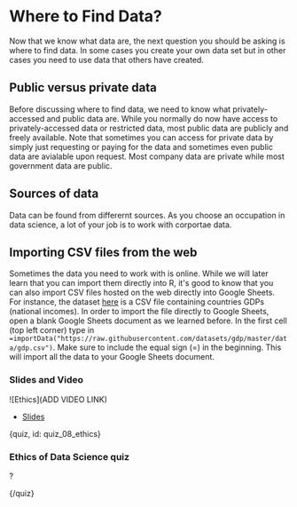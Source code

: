 # Where to Find Data?

Now that we know what data are, the next question you should be asking is where to find data. In some cases you create your own data set but in other cases you need to use data that others have created. 

## Public versus private data

Before discussing where to find data, we need to know what privately-accessed and public data are. While you normally do now have access to privately-accessed data or restricted data, most public data are publicly and freely available. Note that sometimes you can access for private data by simply just requesting or paying for the data and sometimes even public data are avialable upon request. Most company data are private while most government data are public. 

## Sources of data

Data can be found from differernt sources. As you choose an occupation in data science, a lot of your job is to work with corportae data. 



## Importing CSV files from the web

Sometimes the data you need to work with is online. While we will later learn that you can import them directly into R, it's good to know that you can also import CSV files hosted on the web directly into Google Sheets. For instance, the dataset [here](https://raw.githubusercontent.com/datasets/gdp/master/data/gdp.csv) is a CSV file containing countries GDPs (national incomes). In order to import the file directly to Google Sheets, open a blank Google Sheets document as we learned before. In the first cell (top left corner) type in `=importData("https://raw.githubusercontent.com/datasets/gdp/master/data/gdp.csv")`. Make sure to include the equal sign (=) in the beginning. This will import all the data to your Google Sheets document. 






### Slides and Video

![Ethics](ADD VIDEO LINK)

* [Slides]()

{quiz, id: quiz_08_ethics}

### Ethics of Data Science quiz

? 


{/quiz}